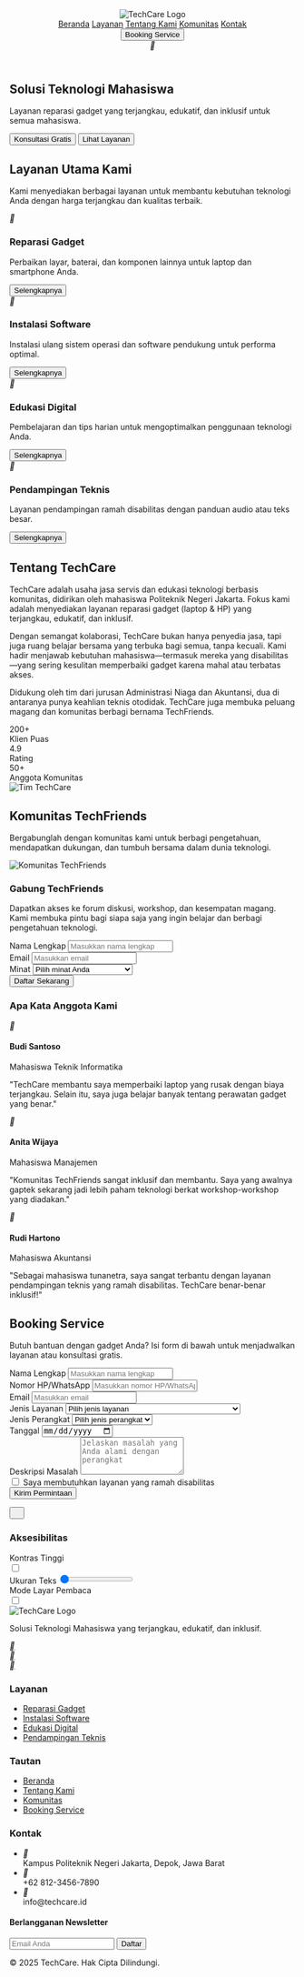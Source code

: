 <!DOCTYPE html>
<html lang="id">
<head>
<meta charset="UTF-8">
<meta name="viewport" content="width=device-width, initial-scale=1.0">
<link rel="icon" type="image/jpeg" href="https://static.readdy.ai/image/167fd8d95ebda96c451ae356d21a73bb/a7b2360f11995369c28cd6dc350b83d1.jpeg">
<title>TechCare - Solusi Teknologi Mahasiswa</title>
<script src="https://cdn.tailwindcss.com/3.4.16"></script>
<script>tailwind.config={theme:{extend:{colors:{primary:'#0052CC',secondary:'#4C9AFF'},borderRadius:{'none':'0px','sm':'4px',DEFAULT:'8px','md':'12px','lg':'16px','xl':'20px','2xl':'24px','3xl':'32px','full':'9999px','button':'8px'}}}}</script>
<link rel="preconnect" href="https://fonts.googleapis.com">
<link rel="preconnect" href="https://fonts.gstatic.com" crossorigin>
<link href="https://fonts.googleapis.com/css2?family=Pacifico&display=swap" rel="stylesheet">
<link href="https://fonts.googleapis.com/css2?family=Inter:wght@300;400;500;600;700&display=swap" rel="stylesheet">
<link rel="stylesheet" href="https://cdnjs.cloudflare.com/ajax/libs/remixicon/4.6.0/remixicon.min.css">
<style>
:where([class^="ri-"])::before { content: "\f3c2"; }
body {
font-family: 'Inter', sans-serif;
}
.hero-section {
background-image: url('https://readdy.ai/api/search-image?query=professional%2520tech%2520repair%2520service%2520with%2520blue%2520gradient%2520background%2C%2520showing%2520laptop%2520and%2520smartphone%2520repair%2520tools%2C%2520modern%2520clean%2520workspace%2C%2520soft%2520lighting%2C%2520minimalist%2520style%2C%2520with%2520empty%2520space%2520on%2520the%2520left%2520side%2520for%2520text%2C%2520high%2520quality%2520professional%2520photo&width=1200&height=600&seq=1&orientation=landscape');
background-size: cover;
background-position: center right;
}
.accessibility-toggle:checked + .toggle-bg {
background-color: #0052CC;
}
.accessibility-toggle:checked + .toggle-bg .toggle-circle {
transform: translateX(100%);
}
</style>
</head>
<body class="bg-gray-50">
<!-- Header & Navigation -->
<header class="bg-white shadow-sm">
<div class="container mx-auto px-4 py-4 flex items-center justify-between">
<div class="flex items-center">
<img src="https://static.readdy.ai/image/167fd8d95ebda96c451ae356d21a73bb/a7b2360f11995369c28cd6dc350b83d1.jpeg" alt="TechCare Logo" class="h-16 w-auto">
</div>
<nav class="hidden md:flex items-center space-x-8">
<a href="#" class="text-gray-800 hover:text-primary font-medium">Beranda</a>
<a href="#layanan" class="text-gray-800 hover:text-primary font-medium">Layanan</a>
<a href="#tentang" class="text-gray-800 hover:text-primary font-medium">Tentang Kami</a>
<a href="#komunitas" class="text-gray-800 hover:text-primary font-medium">Komunitas</a>
<a href="#kontak" class="text-gray-800 hover:text-primary font-medium">Kontak</a>
</nav>
<button class="bg-primary text-white px-4 py-2 !rounded-button whitespace-nowrap font-medium hover:bg-opacity-90 transition">
Booking Service
</button>
<div class="md:hidden w-8 h-8 flex items-center justify-center">
<i class="ri-menu-line ri-lg"></i>
</div>
</div>
</header>
<!-- Hero Section -->
<section class="hero-section min-h-[600px] flex items-center">
<div class="container mx-auto px-4 w-full">
<div class="max-w-xl bg-white bg-opacity-95 p-8 !rounded-lg shadow-lg">
<h1 class="text-4xl md:text-5xl font-bold text-gray-900 mb-4">Solusi Teknologi Mahasiswa</h1>
<p class="text-xl text-gray-700 mb-8">Layanan reparasi gadget yang terjangkau, edukatif, dan inklusif untuk semua mahasiswa.</p>
<div class="flex flex-col sm:flex-row gap-4">
<button class="bg-primary text-white px-6 py-3 !rounded-button whitespace-nowrap font-medium hover:bg-opacity-90 transition">
Konsultasi Gratis
</button>
<button class="bg-white text-primary border border-primary px-6 py-3 !rounded-button whitespace-nowrap font-medium hover:bg-gray-50 transition">
Lihat Layanan
</button>
</div>
</div>
</div>
</section>
<!-- Layanan Utama -->
<section id="layanan" class="py-16 bg-white">
<div class="container mx-auto px-4">
<div class="text-center mb-12">
<h2 class="text-3xl font-bold text-gray-900 mb-4">Layanan Utama Kami</h2>
<p class="text-lg text-gray-600 max-w-2xl mx-auto">Kami menyediakan berbagai layanan untuk membantu kebutuhan teknologi Anda dengan harga terjangkau dan kualitas terbaik.</p>
</div>
<div class="grid grid-cols-1 md:grid-cols-2 lg:grid-cols-4 gap-8">
<!-- Layanan 1 -->
<div class="bg-white p-6 !rounded-lg shadow-md hover:shadow-lg transition">
<div class="w-16 h-16 bg-blue-100 !rounded-full flex items-center justify-center mb-4 mx-auto">
<i class="ri-tools-fill ri-2x text-primary"></i>
</div>
<h3 class="text-xl font-semibold text-gray-900 mb-2 text-center">Reparasi Gadget</h3>
<p class="text-gray-600 mb-4 text-center">Perbaikan layar, baterai, dan komponen lainnya untuk laptop dan smartphone Anda.</p>
<button class="w-full bg-gray-100 text-primary px-4 py-2 !rounded-button whitespace-nowrap font-medium hover:bg-gray-200 transition">
Selengkapnya
</button>
</div>
<!-- Layanan 2 -->
<div class="bg-white p-6 !rounded-lg shadow-md hover:shadow-lg transition">
<div class="w-16 h-16 bg-blue-100 !rounded-full flex items-center justify-center mb-4 mx-auto">
<i class="ri-computer-fill ri-2x text-primary"></i>
</div>
<h3 class="text-xl font-semibold text-gray-900 mb-2 text-center">Instalasi Software</h3>
<p class="text-gray-600 mb-4 text-center">Instalasi ulang sistem operasi dan software pendukung untuk performa optimal.</p>
<button class="w-full bg-gray-100 text-primary px-4 py-2 !rounded-button whitespace-nowrap font-medium hover:bg-gray-200 transition">
Selengkapnya
</button>
</div>
<!-- Layanan 3 -->
<div class="bg-white p-6 !rounded-lg shadow-md hover:shadow-lg transition">
<div class="w-16 h-16 bg-blue-100 !rounded-full flex items-center justify-center mb-4 mx-auto">
<i class="ri-book-open-fill ri-2x text-primary"></i>
</div>
<h3 class="text-xl font-semibold text-gray-900 mb-2 text-center">Edukasi Digital</h3>
<p class="text-gray-600 mb-4 text-center">Pembelajaran dan tips harian untuk mengoptimalkan penggunaan teknologi Anda.</p>
<button class="w-full bg-gray-100 text-primary px-4 py-2 !rounded-button whitespace-nowrap font-medium hover:bg-gray-200 transition">
Selengkapnya
</button>
</div>
<!-- Layanan 4 -->
<div class="bg-white p-6 !rounded-lg shadow-md hover:shadow-lg transition">
<div class="w-16 h-16 bg-blue-100 !rounded-full flex items-center justify-center mb-4 mx-auto">
<i class="ri-user-heart-fill ri-2x text-primary"></i>
</div>
<h3 class="text-xl font-semibold text-gray-900 mb-2 text-center">Pendampingan Teknis</h3>
<p class="text-gray-600 mb-4 text-center">Layanan pendampingan ramah disabilitas dengan panduan audio atau teks besar.</p>
<button class="w-full bg-gray-100 text-primary px-4 py-2 !rounded-button whitespace-nowrap font-medium hover:bg-gray-200 transition">
Selengkapnya
</button>
</div>
</div>
</div>
</section>
<!-- Tentang Kami -->
<section id="tentang" class="py-16 bg-gray-50">
<div class="container mx-auto px-4">
<div class="flex flex-col lg:flex-row items-center gap-12">
<div class="lg:w-1/2">
<h2 class="text-3xl font-bold text-gray-900 mb-6">Tentang TechCare</h2>
<p class="text-gray-700 mb-4">TechCare adalah usaha jasa servis dan edukasi teknologi berbasis komunitas, didirikan oleh mahasiswa Politeknik Negeri Jakarta. Fokus kami adalah menyediakan layanan reparasi gadget (laptop & HP) yang terjangkau, edukatif, dan inklusif.</p>
<p class="text-gray-700 mb-4">Dengan semangat kolaborasi, TechCare bukan hanya penyedia jasa, tapi juga ruang belajar bersama yang terbuka bagi semua, tanpa kecuali. Kami hadir menjawab kebutuhan mahasiswa—termasuk mereka yang disabilitas—yang sering kesulitan memperbaiki gadget karena mahal atau terbatas akses.</p>
<p class="text-gray-700 mb-6">Didukung oleh tim dari jurusan Administrasi Niaga dan Akuntansi, dua di antaranya punya keahlian teknis otodidak. TechCare juga membuka peluang magang dan komunitas berbagi bernama TechFriends.</p>
<div class="grid grid-cols-3 gap-4 mb-6">
<div class="bg-white p-4 !rounded-lg shadow-sm text-center">
<div class="text-primary text-2xl font-bold">200+</div>
<div class="text-gray-600 text-sm">Klien Puas</div>
</div>
<div class="bg-white p-4 !rounded-lg shadow-sm text-center">
<div class="text-primary text-2xl font-bold">4.9</div>
<div class="text-gray-600 text-sm">Rating</div>
</div>
<div class="bg-white p-4 !rounded-lg shadow-sm text-center">
<div class="text-primary text-2xl font-bold">50+</div>
<div class="text-gray-600 text-sm">Anggota Komunitas</div>
</div>
</div>
</div>
<div class="lg:w-1/2">
<img src="https://readdy.ai/api/search-image?query=diverse%2520group%2520of%2520Indonesian%2520university%2520students%2520working%2520together%2520on%2520laptop%2520and%2520smartphone%2520repairs%2C%2520in%2520a%2520bright%2520modern%2520workspace%2C%2520showing%2520collaboration%2520and%2520learning%2C%2520tools%2520and%2520components%2520visible%2520on%2520desk%2C%2520inclusive%2520environment%2C%2520professional%2520photo&width=600&height=500&seq=2&orientation=landscape" alt="Tim TechCare" class="w-full h-auto !rounded-lg shadow-lg object-cover object-top">
</div>
</div>
</div>
</section>
<!-- Komunitas TechFriends -->
<section id="komunitas" class="py-16 bg-blue-50">
<div class="container mx-auto px-4">
<div class="text-center mb-12">
<h2 class="text-3xl font-bold text-gray-900 mb-4">Komunitas TechFriends</h2>
<p class="text-lg text-gray-600 max-w-2xl mx-auto">Bergabunglah dengan komunitas kami untuk berbagi pengetahuan, mendapatkan dukungan, dan tumbuh bersama dalam dunia teknologi.</p>
</div>
<div class="flex flex-col lg:flex-row gap-12 items-center">
<div class="lg:w-1/2">
<img src="https://readdy.ai/api/search-image?query=diverse%2520group%2520of%2520Indonesian%2520students%2520in%2520a%2520tech%2520workshop%2520setting%2C%2520sharing%2520knowledge%2C%2520collaborative%2520learning%2520environment%2C%2520people%2520helping%2520each%2520other%2520with%2520devices%2C%2520inclusive%2520community%2C%2520bright%2520modern%2520space%2C%2520professional%2520photo&width=600&height=400&seq=3&orientation=landscape" alt="Komunitas TechFriends" class="w-full h-auto !rounded-lg shadow-lg object-cover object-top">
</div>
<div class="lg:w-1/2">
<div class="bg-white p-8 !rounded-lg shadow-md">
<h3 class="text-2xl font-semibold text-gray-900 mb-4">Gabung TechFriends</h3>
<p class="text-gray-700 mb-6">Dapatkan akses ke forum diskusi, workshop, dan kesempatan magang. Kami membuka pintu bagi siapa saja yang ingin belajar dan berbagi pengetahuan teknologi.</p>
<form>
<div class="mb-4">
<label for="nama" class="block text-gray-700 mb-2">Nama Lengkap</label>
<input type="text" id="nama" class="w-full px-4 py-2 !rounded-lg border border-gray-300 focus:outline-none focus:ring-2 focus:ring-primary focus:border-transparent" placeholder="Masukkan nama lengkap">
</div>
<div class="mb-4">
<label for="email" class="block text-gray-700 mb-2">Email</label>
<input type="email" id="email" class="w-full px-4 py-2 !rounded-lg border border-gray-300 focus:outline-none focus:ring-2 focus:ring-primary focus:border-transparent" placeholder="Masukkan email">
</div>
<div class="mb-4">
<label for="minat" class="block text-gray-700 mb-2">Minat</label>
<select id="minat" class="w-full px-4 py-2 !rounded-lg border border-gray-300 focus:outline-none focus:ring-2 focus:ring-primary focus:border-transparent pr-8">
<option value="">Pilih minat Anda</option>
<option value="reparasi">Reparasi Gadget</option>
<option value="software">Software & Pemrograman</option>
<option value="desain">Desain Digital</option>
<option value="lainnya">Lainnya</option>
</select>
</div>
<button type="submit" class="w-full bg-primary text-white px-4 py-3 !rounded-button whitespace-nowrap font-medium hover:bg-opacity-90 transition">
Daftar Sekarang
</button>
</form>
</div>
</div>
</div>
<!-- Testimonial -->
<div class="mt-16">
<h3 class="text-2xl font-semibold text-gray-900 mb-8 text-center">Apa Kata Anggota Kami</h3>
<div class="grid grid-cols-1 md:grid-cols-3 gap-8">
<div class="bg-white p-6 !rounded-lg shadow-md">
<div class="flex items-center mb-4">
<div class="w-12 h-12 bg-blue-100 !rounded-full flex items-center justify-center mr-4">
<i class="ri-user-fill ri-lg text-primary"></i>
</div>
<div>
<h4 class="font-semibold text-gray-900">Budi Santoso</h4>
<p class="text-gray-600 text-sm">Mahasiswa Teknik Informatika</p>
</div>
</div>
<p class="text-gray-700">"TechCare membantu saya memperbaiki laptop yang rusak dengan biaya terjangkau. Selain itu, saya juga belajar banyak tentang perawatan gadget yang benar."</p>
</div>
<div class="bg-white p-6 !rounded-lg shadow-md">
<div class="flex items-center mb-4">
<div class="w-12 h-12 bg-blue-100 !rounded-full flex items-center justify-center mr-4">
<i class="ri-user-fill ri-lg text-primary"></i>
</div>
<div>
<h4 class="font-semibold text-gray-900">Anita Wijaya</h4>
<p class="text-gray-600 text-sm">Mahasiswa Manajemen</p>
</div>
</div>
<p class="text-gray-700">"Komunitas TechFriends sangat inklusif dan membantu. Saya yang awalnya gaptek sekarang jadi lebih paham teknologi berkat workshop-workshop yang diadakan."</p>
</div>
<div class="bg-white p-6 !rounded-lg shadow-md">
<div class="flex items-center mb-4">
<div class="w-12 h-12 bg-blue-100 !rounded-full flex items-center justify-center mr-4">
<i class="ri-user-fill ri-lg text-primary"></i>
</div>
<div>
<h4 class="font-semibold text-gray-900">Rudi Hartono</h4>
<p class="text-gray-600 text-sm">Mahasiswa Akuntansi</p>
</div>
</div>
<p class="text-gray-700">"Sebagai mahasiswa tunanetra, saya sangat terbantu dengan layanan pendampingan teknis yang ramah disabilitas. TechCare benar-benar inklusif!"</p>
</div>
</div>
</div>
</div>
</section>
<!-- Booking Section -->
<section id="booking" class="py-16 bg-white">
<div class="container mx-auto px-4">
<div class="text-center mb-12">
<h2 class="text-3xl font-bold text-gray-900 mb-4">Booking Service</h2>
<p class="text-lg text-gray-600 max-w-2xl mx-auto">Butuh bantuan dengan gadget Anda? Isi form di bawah untuk menjadwalkan layanan atau konsultasi gratis.</p>
</div>
<div class="max-w-4xl mx-auto bg-white !rounded-lg shadow-lg p-8 border border-gray-100">
<form>
<div class="grid grid-cols-1 md:grid-cols-2 gap-6 mb-6">
<div>
<label for="nama-lengkap" class="block text-gray-700 mb-2">Nama Lengkap</label>
<input type="text" id="nama-lengkap" class="w-full px-4 py-2 !rounded-lg border border-gray-300 focus:outline-none focus:ring-2 focus:ring-primary focus:border-transparent" placeholder="Masukkan nama lengkap">
</div>
<div>
<label for="no-hp" class="block text-gray-700 mb-2">Nomor HP/WhatsApp</label>
<input type="tel" id="no-hp" class="w-full px-4 py-2 !rounded-lg border border-gray-300 focus:outline-none focus:ring-2 focus:ring-primary focus:border-transparent" placeholder="Masukkan nomor HP/WhatsApp">
</div>
<div>
<label for="email-booking" class="block text-gray-700 mb-2">Email</label>
<input type="email" id="email-booking" class="w-full px-4 py-2 !rounded-lg border border-gray-300 focus:outline-none focus:ring-2 focus:ring-primary focus:border-transparent" placeholder="Masukkan email">
</div>
<div>
<label for="jenis-layanan" class="block text-gray-700 mb-2">Jenis Layanan</label>
<select id="jenis-layanan" class="w-full px-4 py-2 !rounded-lg border border-gray-300 focus:outline-none focus:ring-2 focus:ring-primary focus:border-transparent pr-8">
<option value="">Pilih jenis layanan</option>
<option value="ganti-layar">Ganti Layar (Rp 350.000 - Rp 750.000)</option>
<option value="ganti-baterai">Ganti Baterai (Rp 250.000 - Rp 500.000)</option>
<option value="bersihkan">Bersihkan Perangkat (Rp 100.000 - Rp 200.000)</option>
<option value="instal-os">Instal Ulang OS (Rp 150.000 - Rp 300.000)</option>
<option value="edukasi">Edukasi Digital (Rp 100.000/jam)</option>
<option value="pendampingan">Pendampingan Teknis (Rp 150.000/jam)</option>
<option value="konsultasi">Konsultasi (Gratis)</option>
</select>
</div>
<div>
<label for="jenis-perangkat" class="block text-gray-700 mb-2">Jenis Perangkat</label>
<select id="jenis-perangkat" class="w-full px-4 py-2 !rounded-lg border border-gray-300 focus:outline-none focus:ring-2 focus:ring-primary focus:border-transparent pr-8">
<option value="">Pilih jenis perangkat</option>
<option value="laptop">Laptop</option>
<option value="smartphone">Smartphone</option>
<option value="tablet">Tablet</option>
<option value="lainnya">Lainnya</option>
</select>
</div>
<div>
<label for="tanggal" class="block text-gray-700 mb-2">Tanggal</label>
<input type="date" id="tanggal" class="w-full px-4 py-2 !rounded-lg border border-gray-300 focus:outline-none focus:ring-2 focus:ring-primary focus:border-transparent">
</div>
</div>
<div class="mb-6">
<label for="deskripsi" class="block text-gray-700 mb-2">Deskripsi Masalah</label>
<textarea id="deskripsi" rows="4" class="w-full px-4 py-2 !rounded-lg border border-gray-300 focus:outline-none focus:ring-2 focus:ring-primary focus:border-transparent" placeholder="Jelaskan masalah yang Anda alami dengan perangkat"></textarea>
</div>
<div class="mb-6">
<label class="flex items-center">
<input type="checkbox" class="w-5 h-5 text-primary border-gray-300 !rounded focus:ring-primary">
<span class="ml-2 text-gray-700">Saya membutuhkan layanan yang ramah disabilitas</span>
</label>
</div>
<div class="text-center">
<button type="submit" class="bg-primary text-white px-8 py-3 !rounded-button whitespace-nowrap font-medium hover:bg-opacity-90 transition">
Kirim Permintaan
</button>
</div>
</form>
</div>
</div>
</section>
<!-- Fitur Aksesibilitas -->
<div class="fixed bottom-6 right-6 z-50">
<button class="bg-white !rounded-full shadow-lg p-3 flex items-center justify-center" id="accessibility-button">
<div class="w-8 h-8 flex items-center justify-center">
<i class="ri-wheelchair-fill ri-lg text-primary"></i>
</div>
</button>
<div id="accessibility-panel" class="hidden absolute bottom-16 right-0 bg-white !rounded-lg shadow-lg p-4 w-64">
<h3 class="text-lg font-semibold text-gray-900 mb-3">Aksesibilitas</h3>
<div class="space-y-4">
<div>
<label class="flex items-center justify-between">
<span class="text-gray-700">Kontras Tinggi</span>
<div class="relative">
<input type="checkbox" id="high-contrast" class="sr-only accessibility-toggle">
<div class="toggle-bg w-12 h-6 !rounded-full bg-gray-200 transition"></div>
<div class="toggle-circle absolute left-1 top-1 bg-white w-4 h-4 !rounded-full transition"></div>
</div>
</label>
</div>
<div>
<label for="font-size" class="block text-gray-700 mb-1">Ukuran Teks</label>
<input type="range" id="font-size" min="1" max="3" step="1" value="1" class="w-full">
</div>
<div>
<label class="flex items-center justify-between">
<span class="text-gray-700">Mode Layar Pembaca</span>
<div class="relative">
<input type="checkbox" id="screen-reader" class="sr-only accessibility-toggle">
<div class="toggle-bg w-12 h-6 !rounded-full bg-gray-200 transition"></div>
<div class="toggle-circle absolute left-1 top-1 bg-white w-4 h-4 !rounded-full transition"></div>
</div>
</label>
</div>
</div>
</div>
</div>
<!-- Footer -->
<footer class="bg-gray-900 text-white py-12">
<div class="container mx-auto px-4">
<div class="grid grid-cols-1 md:grid-cols-4 gap-8">
<div>
<div class="mb-4">
<img src="https://static.readdy.ai/image/167fd8d95ebda96c451ae356d21a73bb/a7b2360f11995369c28cd6dc350b83d1.jpeg" alt="TechCare Logo" class="h-12 w-auto">
</div>
<p class="text-gray-400 mb-4">Solusi Teknologi Mahasiswa yang terjangkau, edukatif, dan inklusif.</p>
<div class="flex space-x-4">
<a href="#" class="text-gray-400 hover:text-white">
<div class="w-8 h-8 flex items-center justify-center">
<i class="ri-instagram-fill ri-lg"></i>
</div>
</a>
<a href="#" class="text-gray-400 hover:text-white">
<div class="w-8 h-8 flex items-center justify-center">
<i class="ri-whatsapp-fill ri-lg"></i>
</div>
</a>
<a href="#" class="text-gray-400 hover:text-white">
<div class="w-8 h-8 flex items-center justify-center">
<i class="ri-mail-fill ri-lg"></i>
</div>
</a>
</div>
</div>
<div>
<h3 class="text-lg font-semibold mb-4">Layanan</h3>
<ul class="space-y-2">
<li><a href="#" class="text-gray-400 hover:text-white">Reparasi Gadget</a></li>
<li><a href="#" class="text-gray-400 hover:text-white">Instalasi Software</a></li>
<li><a href="#" class="text-gray-400 hover:text-white">Edukasi Digital</a></li>
<li><a href="#" class="text-gray-400 hover:text-white">Pendampingan Teknis</a></li>
</ul>
</div>
<div>
<h3 class="text-lg font-semibold mb-4">Tautan</h3>
<ul class="space-y-2">
<li><a href="#" class="text-gray-400 hover:text-white">Beranda</a></li>
<li><a href="#tentang" class="text-gray-400 hover:text-white">Tentang Kami</a></li>
<li><a href="#komunitas" class="text-gray-400 hover:text-white">Komunitas</a></li>
<li><a href="#booking" class="text-gray-400 hover:text-white">Booking Service</a></li>
</ul>
</div>
<div>
<h3 class="text-lg font-semibold mb-4">Kontak</h3>
<ul class="space-y-2">
<li class="flex items-start">
<div class="w-5 h-5 flex items-center justify-center mr-2 mt-0.5">
<i class="ri-map-pin-fill text-gray-400"></i>
</div>
<span class="text-gray-400">Kampus Politeknik Negeri Jakarta, Depok, Jawa Barat</span>
</li>
<li class="flex items-center">
<div class="w-5 h-5 flex items-center justify-center mr-2">
<i class="ri-phone-fill text-gray-400"></i>
</div>
<span class="text-gray-400">+62 812-3456-7890</span>
</li>
<li class="flex items-center">
<div class="w-5 h-5 flex items-center justify-center mr-2">
<i class="ri-mail-fill text-gray-400"></i>
</div>
<span class="text-gray-400">info@techcare.id</span>
</li>
</ul>
<div class="mt-6">
<h4 class="text-sm font-semibold mb-2">Berlangganan Newsletter</h4>
<div class="flex">
<input type="email" placeholder="Email Anda" class="px-4 py-2 !rounded-l-lg border-none focus:outline-none focus:ring-2 focus:ring-primary text-gray-900 w-full">
<button class="bg-primary text-white px-4 py-2 !rounded-r-lg whitespace-nowrap hover:bg-opacity-90 transition">
Daftar
</button>
</div>
</div>
</div>
</div>
<div class="border-t border-gray-800 mt-8 pt-8 text-center text-gray-400">
<p>&copy; 2025 TechCare. Hak Cipta Dilindungi.</p>
</div>
</div>
</footer>
<script id="accessibility-script">
document.addEventListener('DOMContentLoaded', function() {
const accessibilityButton = document.getElementById('accessibility-button');
const accessibilityPanel = document.getElementById('accessibility-panel');
accessibilityButton.addEventListener('click', function() {
accessibilityPanel.classList.toggle('hidden');
});
// Close panel when clicking outside
document.addEventListener('click', function(event) {
if (!accessibilityPanel.contains(event.target) && !accessibilityButton.contains(event.target)) {
accessibilityPanel.classList.add('hidden');
}
});
// High contrast toggle
const highContrastToggle = document.getElementById('high-contrast');
highContrastToggle.addEventListener('change', function() {
if (this.checked) {
document.body.classList.add('high-contrast');
} else {
document.body.classList.remove('high-contrast');
}
});
// Font size slider
const fontSizeSlider = document.getElementById('font-size');
fontSizeSlider.addEventListener('input', function() {
const fontSize = this.value;
if (fontSize == 1) {
document.body.style.fontSize = '1rem';
} else if (fontSize == 2) {
document.body.style.fontSize = '1.2rem';
} else {
document.body.style.fontSize = '1.4rem';
}
});
// Screen reader toggle
const screenReaderToggle = document.getElementById('screen-reader');
screenReaderToggle.addEventListener('change', function() {
if (this.checked) {
document.body.classList.add('screen-reader-mode');
} else {
document.body.classList.remove('screen-reader-mode');
}
});
});
</script>
</body>
</html>
